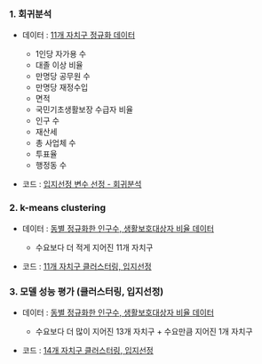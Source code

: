 ### 1. 회귀분석
- 데이터 : [11개 자치구 정규화 데이터](https://github.com/jyoung19/Project/blob/main/Modeling/11%EA%B0%9C%20%EC%9E%90%EC%B9%98%EA%B5%AC%20%EC%A0%95%EA%B7%9C%ED%99%94%20%EB%8D%B0%EC%9D%B4%ED%84%B0.zip)
  - 1인당 자가용 수
  - 대졸 이상 비율
  - 만명당 공무원 수
  - 만명당 재정수입
  - 면적
  - 국민기초생활보장 수급자 비율
  - 인구 수
  - 재산세
  - 총 사업체 수
  - 투표율
  - 행정동 수
  
- 코드 : [입지선정 변수 선정 - 회귀분석](https://github.com/jyoung19/Project/blob/main/Modeling/%ED%9A%8C%EA%B7%80%EB%B6%84%EC%84%9D.ipynb)


### 2. k-means clustering
- 데이터 : [동별 정규화한 인구수, 생활보호대상자 비율 데이터](https://github.com/jyoung19/Project/blob/main/Modeling/11%EA%B0%9C%20%EC%9E%90%EC%B9%98%EA%B5%AC%20%EB%8F%99%EB%B3%84%20%EC%A0%95%EA%B7%9C%ED%99%94%ED%95%9C%20%EC%9D%B8%EA%B5%AC%EC%88%98%2C%20%EC%83%9D%ED%99%9C%EB%B3%B4%ED%98%B8%EB%8C%80%EC%83%81%EC%9E%90%20%EB%B9%84%EC%9C%A8%20%EB%8D%B0%EC%9D%B4%ED%84%B0.zip)
  - 수요보다 더 적게 지어진 11개 자치구
  
- 코드 : [11개 자치구 클러스터링, 입지선정](https://github.com/jyoung19/Project/blob/main/Modeling/11%EA%B0%9C%20%EC%9E%90%EC%B9%98%EA%B5%AC%20%ED%81%B4%EB%9F%AC%EC%8A%A4%ED%84%B0%EB%A7%81%2C%20%EC%9E%85%EC%A7%80%EC%84%A0%EC%A0%95.ipynb)


### 3. 모델 성능 평가 (클러스터링, 입지선정)
- 데이터 : [동별 정규화한 인구수, 생활보호대상자 비율 데이터](https://github.com/jyoung19/Project/blob/main/Modeling/14%EA%B0%9C%20%EC%9E%90%EC%B9%98%EA%B5%AC%20%EB%8F%99%EB%B3%84%20%EC%A0%95%EA%B7%9C%ED%99%94%ED%95%9C%20%EC%9D%B8%EA%B5%AC%EC%88%98%2C%20%EC%83%9D%ED%99%9C%EB%B3%B4%ED%98%B8%EB%8C%80%EC%83%81%EC%9E%90%20%EB%B9%84%EC%9C%A8%20%EB%8D%B0%EC%9D%B4%ED%84%B0.zip)
  - 수요보다 더 많이 지어진 13개 자치구 + 수요만큼 지어진 1개 자치구
  
- 코드 : [14개 자치구 클러스터링, 입지선정](https://github.com/jyoung19/Project/blob/main/Modeling/%EB%AA%A8%EB%8D%B8%20%EC%84%B1%EB%8A%A5%20%ED%8F%89%EA%B0%80(%ED%81%B4%EB%9F%AC%EC%8A%A4%ED%84%B0%EB%A7%81%2C%20%EC%9E%85%EC%A7%80%EC%84%A0%EC%A0%95).ipynb)
